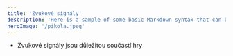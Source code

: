 ```yaml
---
title: 'Zvukové signály'
description: 'Here is a sample of some basic Markdown syntax that can be used when writing Markdown content in Astro.'
heroImage: '/pikola.jpeg'
---
```


- Zvukové signály jsou důležitou součástí hry